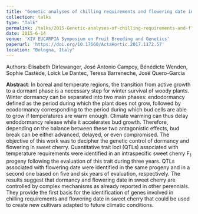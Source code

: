 ```yaml
---
title: "Genetic analyses of chilling requirements and flowering date in sweet cherry, two key traits for breeding programs"
collection: talks
type: "Talk"
permalink: /talks/2015-Genetic-analyses-of-chilling-requirements-and-flowering-date-in-sweet-cherry—two-key-traits-for-breeding-programs
date: 2015-6-14
venue: 'XIV EUCARPIA Symposium on Fruit Breeding and Genetics'
paperurl: 'https://doi.org/10.17660/ActaHortic.2017.1172.57'
location: "Bologna, Italy"
---
```


Authors: Elisabeth Dirlewanger, José Antonio Campoy, Bénédicte Wenden, Sophie Castède, Loïck Le Dantec, Teresa Barreneche, José Quero-Garcia

**Abstract**: In boreal and temperate regions, the transition from active growth to a dormant phase is a necessary step for winter survival of woody plants. Winter dormancy can be separated into two main phases: endodormancy defined as the period during which the plant does not grow, followed by ecodormancy corresponding to the period during which bud cells are able to grow if temperatures are warm enough. Climate warming can thus delay endodormancy release while it accelerates bud growth. Therefore, depending on the balance between these two antagonistic effects, bud break can be either advanced, delayed, or even compromised. The objective of this work was to decipher the genetic control of dormancy and flowering in sweet cherry. Quantitative trait loci (QTLs) associated with temperature requirements were identified in an intraspecific sweet cherry F<sub>1</sub> progeny following the evaluation of this trait during three years. QTLs associated with flowering date were identified in the same progeny and in a second one based on five and six years of evaluation, respectively. The results suggest that dormancy and flowering date in sweet cherry are controlled by complex mechanisms as already reported in other perennials. They provide the first basis for the identification of genes involved in chilling requirements and flowering date in sweet cherry that could be used to create new cultivars adapted to future climatic conditions.
